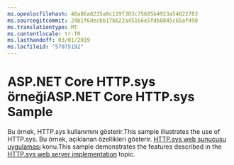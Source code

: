 ```yaml
---
ms.openlocfilehash: 48a86a8235a8c119f303c75685b4923a54022783
ms.sourcegitcommit: 24b1f6decbb17bb22a45166e5fdb0845c65af498
ms.translationtype: MT
ms.contentlocale: tr-TR
ms.lasthandoff: 03/01/2019
ms.locfileid: "57075192"
---
```

# <a name="aspnet-core-httpsys-sample"></a><span data-ttu-id="a76d4-101">ASP.NET Core HTTP.sys örneği</span><span class="sxs-lookup"><span data-stu-id="a76d4-101">ASP.NET Core HTTP.sys Sample</span></span>

<span data-ttu-id="a76d4-102">Bu örnek, HTTP.sys kullanımını gösterir.</span><span class="sxs-lookup"><span data-stu-id="a76d4-102">This sample illustrates the use of HTTP.sys.</span></span> <span data-ttu-id="a76d4-103">Bu örnek, açıklanan özellikleri gösterir. [HTTP.sys web sunucusu uygulaması](https://docs.microsoft.com/aspnet/core/fundamentals/servers/httpsys) konu.</span><span class="sxs-lookup"><span data-stu-id="a76d4-103">This sample demonstrates the features described in the [HTTP.sys web server implementation](https://docs.microsoft.com/aspnet/core/fundamentals/servers/httpsys) topic.</span></span>
